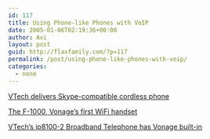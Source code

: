 ```yaml
---
id: 117
title: Using Phone-like Phones with VoIP
date: 2005-01-06T02:19:36+00:00
author: Avi
layout: post
guid: http://flaxfamily.com/?p=117
permalink: /post/using-phone-like-phones-with-voip/
categories:
  - none
---
```

[VTech delivers Skype-compatible cordless phone](http://home.businesswire.com/portal/site/google/index.jsp?ndmViewId=news_view&newsId=20050104005334&newsLang=en)
  
[The F-1000, Vonage’s first WiFi handset](http://www.engadget.com/entry/1234000053025857/)
  
[VTech’s ip8100-2 Broadband Telephone has Vonage built-in](http://www.engadget.com/entry/1234000947025858/)
